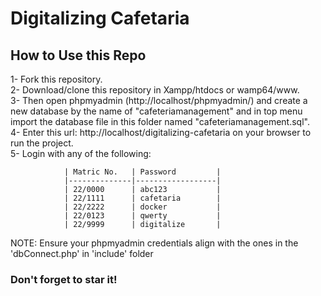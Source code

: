 # Digitalizing Cafetaria

## How to Use this Repo
1- Fork this repository. <br/>
2- Download/clone this repository in Xampp/htdocs or wamp64/www. <br/>
3- Then open phpmyadmin (http://localhost/phpmyadmin/) and create a new database by the name of "cafeteriamanagement" and in top menu import the database file in this folder named "cafeteriamanagement.sql". <br/>
4- Enter this url: http://localhost/digitalizing-cafetaria on your browser to run the project. <br/>
5- Login with any of the following:

                | Matric No.   | Password         |
                |--------------|------------------|
                | 22/0000      | abc123           |
                | 22/1111      | cafetaria        |
                | 22/2222      | docker           |
                | 22/0123      | qwerty           | 
                | 22/9999      | digitalize       |

NOTE: Ensure your phpmyadmin credentials align with the ones in the 'dbConnect.php' in 'include' folder <br/>

### Don't forget to star it!
